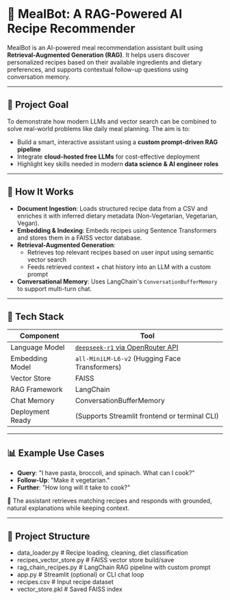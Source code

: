 # 🥗 MealBot: A RAG-Powered AI Recipe Recommender

MealBot is an AI-powered meal recommendation assistant built using **Retrieval-Augmented Generation (RAG)**. It helps users discover personalized recipes based on their available ingredients and dietary preferences, and supports contextual follow-up questions using conversation memory.

---

## 🎯 Project Goal

To demonstrate how modern LLMs and vector search can be combined to solve real-world problems like daily meal planning. The aim is to:
- Build a smart, interactive assistant using a **custom prompt-driven RAG pipeline**
- Integrate **cloud-hosted free LLMs** for cost-effective deployment
- Highlight key skills needed in modern **data science & AI engineer roles**

---

## 🧠 How It Works

- **Document Ingestion**: Loads structured recipe data from a CSV and enriches it with inferred dietary metadata (Non-Vegetarian, Vegetarian, Vegan).
- **Embedding & Indexing**: Embeds recipes using Sentence Transformers and stores them in a FAISS vector database.
- **Retrieval-Augmented Generation**:
  - Retrieves top relevant recipes based on user input using semantic vector search
  - Feeds retrieved context + chat history into an LLM with a custom prompt
- **Conversational Memory**: Uses LangChain's `ConversationBufferMemory` to support multi-turn chat.

---

## 🧰 Tech Stack

| Component | Tool |
|----------|------|
| Language Model | [`deepseek-r1` via OpenRouter API](https://openrouter.ai/) |
| Embedding Model | `all-MiniLM-L6-v2` (Hugging Face Transformers) |
| Vector Store | FAISS |
| RAG Framework | LangChain |
| Chat Memory | ConversationBufferMemory |
| Deployment Ready | (Supports Streamlit frontend or terminal CLI) |

---

## 📊 Example Use Cases

- **Query**: "I have pasta, broccoli, and spinach. What can I cook?"
- **Follow-Up**: "Make it vegetarian."
- **Further**: "How long will it take to cook?"

💬 The assistant retrieves matching recipes and responds with grounded, natural explanations while keeping context.

---

## 📁 Project Structure
- data_loader.py # Recipe loading, cleaning, diet classification
- recipes_vector_store.py # FAISS vector store build/save
- rag_chain_recipes.py # LangChain RAG pipeline with custom prompt
- app.py # Streamlit (optional) or CLI chat loop
- recipes.csv # Input recipe dataset
- vector_store.pkl # Saved FAISS index
